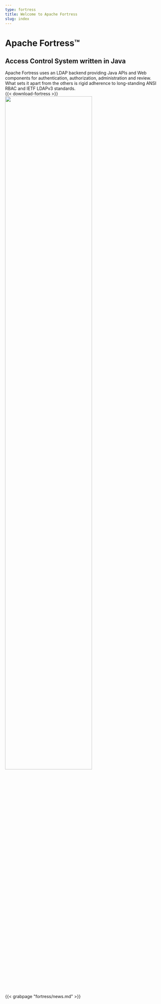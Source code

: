 ```yaml
---
type: fortress
title: Welcome to Apache Fortress
slug: index
---
```

<div class="hero clearfix">
    <div class="left">
        <h1>Apache Fortress&trade;</h1>
        <h2>Access Control System written in Java</h2>
        <div class="description">Apache Fortress uses an LDAP backend providing Java APIs and Web components for authentication, authorization, administration and review. What sets it apart from the others is rigid adherence to long-standing ANSI RBAC and IETF LDAPv3 standards.</div>
        {{< download-fortress >}}
    </div>
    <div class="right">
        <img src="../images/fortress-system-architecture.png" style="width: 75%; height: 75%" border="0"/>
    </div>
</div>

<div class="news">
    {{< grabpage "fortress/news.md" >}}
</div>
